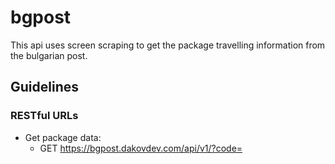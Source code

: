 # bgpost

This api uses screen scraping to get the package travelling information from the bulgarian post.

## Guidelines

### RESTful URLs

- Get package data:
  - GET https://bgpost.dakovdev.com/api/v1/?code=
